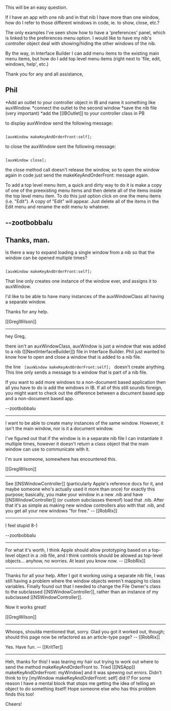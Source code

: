 This will be an easy question.

If I have an app with one nib and in that nib I have more than one window, how do I refer to those different windows in code, ie. to show, close, etc.?

The only examples I've seen show how to have a 'preferences' panel, which is linked to the preferences menu option.  I would like to have my nib's controller object deal with showing/hiding the other windows of the nib.

By the way, in Interface Builder I can add menu items to the existing main menu items, but how do I add top level menu items (right next to 'file, edit, windows, help', etc.)

Thank you for any and all assistance,

Phil
----


*Add an outlet to your controller object in IB and name it something like auxWindow.
*connect the outlet to the second window
*save the nib file (very important)
*add the [[IBOutlet]] to your controller class in PB


to display auxWindow send the following message:

<code>
[auxWindow makeKeyAndOrderFront:self];
</code>

to close the auxWindow sent the following message:

<code>
[auxWindow close];
</code>

the close method call doesn't release the window, so to open the window again in code just send the makeKeyAndOrderFront: message again.

To add a top level menu item, a quick and dirty way to do it is make a copy of one of the preexisting menu items and then delete all of the items inside the top level menu item. To do this just option click on one the menu items (i.e. "Edit"). A copy of "Edit" will appear. Just delete all of the items in the Edit menu and rename the edit menu to whatever.

--zootbobbalu
----
Thanks, man.
----
Is there a way to expand loading a single window from a nib so that the window can be opened multiple times? 

<code>
[auxWindow makeKeyAndOrderFront:self];
</code>

That line only creates one instance of the window ever, and assigns it to auxWindow.

I'd like to be able to have many instances of the auxWindowClass all having a separate window.

Thanks for any help.

[[GregWilson]] 

----

hey Greg,

there isn't an auxWindowClass, auxWindow is just a window that was added to a nib ([[NextInterfaceBuilder]]) file in Interface Builder. Phil just wanted to know how to open and close a window that is added to a nib file. 

the line
<code>
[auxWindow makeKeyAndOrderFront:self];
</code>
doesn't create anything. This line only sends a message to a window that is part of a nib file. 

If you want to add more windows to a non-document based application then all you have to do is add the windows in IB. If all of this still sounds foreign, you might want to check out the difference between a document based app and a non-document based app.

--zootbobbalu

----

I want to be able to create many instances of the same window. However, it isn't the main window, nor is it a document window.

I've figured out that if the window is in a separate nib file I can instantiate it multiple times, however it doesn't return a class object that the main window can use to communicate with it.

I'm sure someone, somewhere has encountered this.

[[GregWilson]]

----

See [[NSWindowController]] (particularly Apple's reference docs for it, and maybe someone who's actually used it more than once) for exactly this purpose; basically, you make your window in a new .nib and have [[NSWindowController]] (or custom subclasses thereof) load that .nib. After that it's as simple as making new window controllers also with that .nib, and you get all your new windows "for free." -- [[RobRix]]

----

I feel stupid 8-) 

--zootbobbalu

----

For what it's worth, I think Apple should allow prototyping based on a top-level object in a .nib file, and I think controls should be allowed as top-level objects... anyhow, no worries. At least you know now. -- [[RobRix]]

----

Thanks for all your help. After I got it working using a separate nib file, I was still having a problem where the window objects weren't mapping to class variables. Finally found out that I needed to change the File Owner's class to the subclassed [[NSWindowController]], rather than an instance of my subclassed [[NSWindowController]].

Now it works great!

[[GregWilson]]

----

Whoops, shoulda mentioned that, sorry. Glad you got it worked out, though; should this page now be refactored as an article-type page? -- [[RobRix]]

Yes. Have fun. -- [[KritTer]]

----

Heh, thanks for this!  I was tearing my hair out trying to work out where to send the method makeKeyAndOrderFront to.  Tried [[[NSApp]] makeKeyAndOrderFront: myWindow] and it was spewing out errors.  Didn't think to try [myWindow makeKeyAndOrderFront: self] did I?  For some reason I have a mental block that stops me getting the idea of telling an object to do something itself!  Hope someone else who has this problem finds this too!  

Cheers!